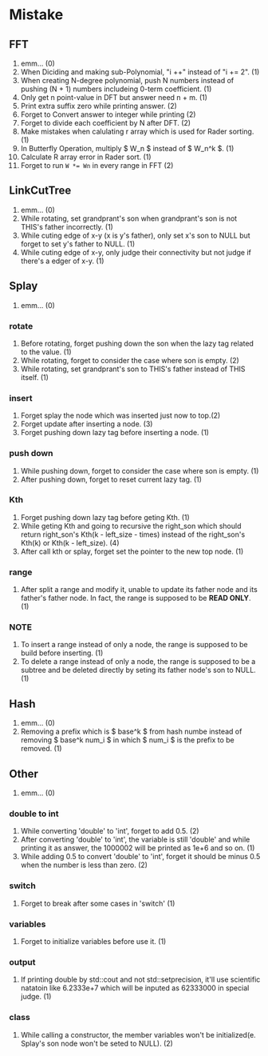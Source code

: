 # Mistake

## FFT

1. emm...                                                   (0)
1. When Diciding and making sub-Polynomial, "i ++" instead of
  "i += 2".                                                 (1)
1. When creating N-degree polynomial, push N numbers instead
  of pushing (N + 1) numbers includeing 0-term coefficient. (1)
1. Only get n point-value in DFT but answer need n + m.     (1)
1. Print extra suffix zero while printing answer.           (2)
1. Forget to Convert answer to integer while printing       (2)
1. Forget to divide each coefficient by N after DFT.        (2)
1. Make mistakes when calulating r array which is used for
  Rader sorting.                                            (1)
1. In Butterfly Operation, multiply $ W_n $ instead of
  $ W_n^k $.                                                (1)
1. Calculate R array error in Rader sort.                   (1)
1. Forget to run `W *= Wn` in every range in FFT            (2)

## LinkCutTree

1. emm...                                                   (0)
1. While rotating, set grandprant's son when grandprant's son
  is not THIS's father incorrectly.                         (1)
1. While cuting edge of x-y (x is y's father), only set x's
  son to NULL but forget to set y's father to NULL.         (1)
1. While cuting edge of x-y, only judge their connectivity but
  not judge if there's a edger of x-y.                      (1)

## Splay

1. emm...                                                   (0)

### rotate

1. Before rotating, forget pushing down the son when the lazy
  tag related to the value.                                 (1)
1. While rotating, forget to consider the case where son is
  empty.                                                    (2)
1. While rotating, set grandprant's son to THIS's father
  instead of THIS itself.                                   (1)

### insert

1. Forget splay the node which was inserted just now to top.(2)
1. Forget update after inserting a node.                    (3)
1. Forget pushing down lazy tag before inserting a node.    (1)

### push down

1. While pushing down, forget to consider the case where son is
  empty.                                                    (1)
1. After pushing down, forget to reset current lazy tag.    (1)

### Kth

1. Forget pushing down lazy tag before geting Kth.          (1)
1. While geting Kth and going to recursive the right_son which
  should return right_son's Kth(k - left_size - times) instead
  of the right_son's Kth(k) or Kth(k - left_size).          (4)
1. After call kth or splay, forget set the pointer to the new
  top node.                                                 (1)

### range

1. After split a range and modify it, unable to update its
  father node and its father's father node. In fact, the range
  is supposed to be **READ ONLY**.                          (1)

### NOTE

1. To insert a range instead of only a node, the range is
  supposed to be build before inserting.                    (1)
1. To delete a range instead of only a node, the range is
  supposed to be a subtree and be deleted directly by seting
  its father node's son to NULL.                            (1)

## Hash

1. emm...                                                   (0)
1. Removing a prefix which is $ base^k $ from hash numbe
  instead of removing $ base^k num_i $ in which $ num_i $
  is the prefix to be removed.                              (1)

## Other

1. emm...                                                   (0)

### double to int

1. While converting 'double' to 'int', forget to add 0.5.   (2)
1. After converting 'double' to 'int', the variable is still
  'double' and while printing it as answer, the 1000002 will
  be printed as 1e+6 and so on.                             (1)
1. While adding 0.5 to convert 'double' to 'int', forget it
  should be minus 0.5 when the number is less than zero.    (2)

### switch

1. Forget to break after some cases in 'switch'             (1)

### variables

1. Forget to initialize variables before use it.            (1)

### output

1. If printing double by std::cout and not std::setprecision,
  it'll use scientific natatoin like 6.2333e+7 which will be
  inputed as 62333000 in special judge.                     (1)

### class

1. While calling a constructor, the member variables won't be
  initialized(e. Splay's son node won't be seted to NULL).  (2)

